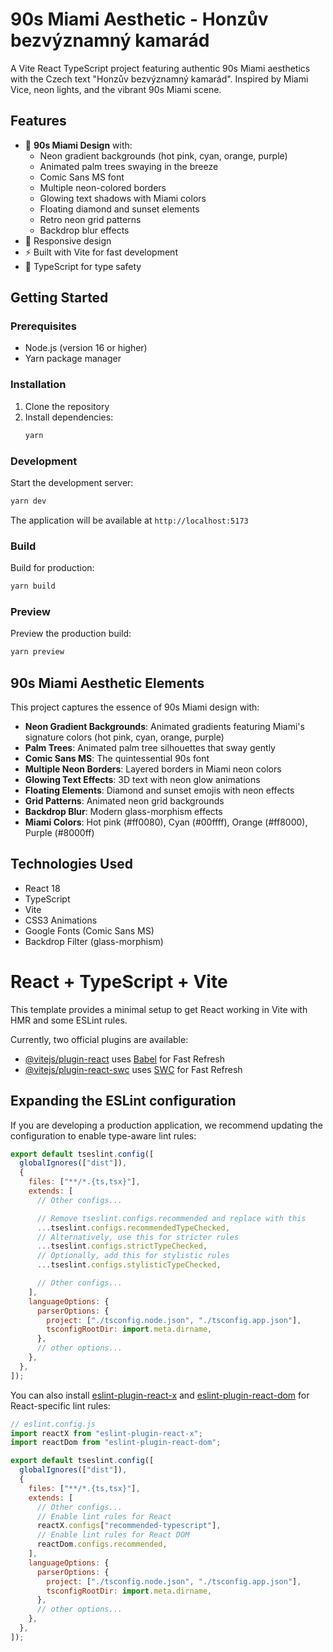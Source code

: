 # 90s Miami Aesthetic - Honzův bezvýznamný kamarád

A Vite React TypeScript project featuring authentic 90s Miami aesthetics with the Czech text "Honzův bezvýznamný kamarád". Inspired by Miami Vice, neon lights, and the vibrant 90s Miami scene.

## Features

- 🌴 **90s Miami Design** with:
  - Neon gradient backgrounds (hot pink, cyan, orange, purple)
  - Animated palm trees swaying in the breeze
  - Comic Sans MS font
  - Multiple neon-colored borders
  - Glowing text shadows with Miami colors
  - Floating diamond and sunset elements
  - Retro neon grid patterns
  - Backdrop blur effects
- 📱 Responsive design
- ⚡ Built with Vite for fast development
- 🔧 TypeScript for type safety

## Getting Started

### Prerequisites

- Node.js (version 16 or higher)
- Yarn package manager

### Installation

1. Clone the repository
2. Install dependencies:
   ```bash
   yarn
   ```

### Development

Start the development server:

```bash
yarn dev
```

The application will be available at `http://localhost:5173`

### Build

Build for production:

```bash
yarn build
```

### Preview

Preview the production build:

```bash
yarn preview
```

## 90s Miami Aesthetic Elements

This project captures the essence of 90s Miami design with:

- **Neon Gradient Backgrounds**: Animated gradients featuring Miami's signature colors (hot pink, cyan, orange, purple)
- **Palm Trees**: Animated palm tree silhouettes that sway gently
- **Comic Sans MS**: The quintessential 90s font
- **Multiple Neon Borders**: Layered borders in Miami neon colors
- **Glowing Text Effects**: 3D text with neon glow animations
- **Floating Elements**: Diamond and sunset emojis with neon effects
- **Grid Patterns**: Animated neon grid backgrounds
- **Backdrop Blur**: Modern glass-morphism effects
- **Miami Colors**: Hot pink (#ff0080), Cyan (#00ffff), Orange (#ff8000), Purple (#8000ff)

## Technologies Used

- React 18
- TypeScript
- Vite
- CSS3 Animations
- Google Fonts (Comic Sans MS)
- Backdrop Filter (glass-morphism)

# React + TypeScript + Vite

This template provides a minimal setup to get React working in Vite with HMR and some ESLint rules.

Currently, two official plugins are available:

- [@vitejs/plugin-react](https://github.com/vitejs/vite-plugin-react/blob/main/packages/plugin-react) uses [Babel](https://babeljs.io/) for Fast Refresh
- [@vitejs/plugin-react-swc](https://github.com/vitejs/vite-plugin-react/blob/main/packages/plugin-react-swc) uses [SWC](https://swc.rs/) for Fast Refresh

## Expanding the ESLint configuration

If you are developing a production application, we recommend updating the configuration to enable type-aware lint rules:

```js
export default tseslint.config([
  globalIgnores(["dist"]),
  {
    files: ["**/*.{ts,tsx}"],
    extends: [
      // Other configs...

      // Remove tseslint.configs.recommended and replace with this
      ...tseslint.configs.recommendedTypeChecked,
      // Alternatively, use this for stricter rules
      ...tseslint.configs.strictTypeChecked,
      // Optionally, add this for stylistic rules
      ...tseslint.configs.stylisticTypeChecked,

      // Other configs...
    ],
    languageOptions: {
      parserOptions: {
        project: ["./tsconfig.node.json", "./tsconfig.app.json"],
        tsconfigRootDir: import.meta.dirname,
      },
      // other options...
    },
  },
]);
```

You can also install [eslint-plugin-react-x](https://github.com/Rel1cx/eslint-react/tree/main/packages/plugins/eslint-plugin-react-x) and [eslint-plugin-react-dom](https://github.com/Rel1cx/eslint-react/tree/main/packages/plugins/eslint-plugin-react-dom) for React-specific lint rules:

```js
// eslint.config.js
import reactX from "eslint-plugin-react-x";
import reactDom from "eslint-plugin-react-dom";

export default tseslint.config([
  globalIgnores(["dist"]),
  {
    files: ["**/*.{ts,tsx}"],
    extends: [
      // Other configs...
      // Enable lint rules for React
      reactX.configs["recommended-typescript"],
      // Enable lint rules for React DOM
      reactDom.configs.recommended,
    ],
    languageOptions: {
      parserOptions: {
        project: ["./tsconfig.node.json", "./tsconfig.app.json"],
        tsconfigRootDir: import.meta.dirname,
      },
      // other options...
    },
  },
]);
```
